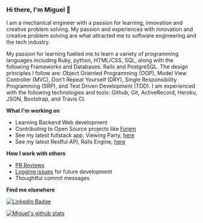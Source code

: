 ### Hi there, I'm Miguel 👋

I am a mechanical engineer with a passion for learning, innovation and creative problem solving. My passion and experiences with innovation and creative problem solving are what attracted me to software engineering and the tech industry. 

My passion for learning fuelled me to learn a variety of programming languages including Ruby, python, HTML/CSS, SQL, along with the following Frameworks and Databases: Rails and PostgreSQL. The design principles I follow are: Object Oriented Programming (OOP), Model View Controller (MVC), Don’t Repeat Yourself (DRY), Single Responsibility Programming (SRP), and Test Driven Development (TDD). I am experienced with the following technologies and tools: Github, Git, ActiveRecord, Heroku, JSON, Bootstrap, and Travis CI. 

**What I'm working on**
- Learning Backend Web development
- Contributing to Open Source projects like [Forem](https://github.com/forem/forem/pull/12797)
- See my latest fullstack app, Viewing Party, [here](https://github.com/Miguel-Enrique13/viewing_party)
- See my latest Restful API, Rails Engine, [here](https://github.com/Miguel-Enrique13/rails_engine) 

**How I work with others**
- [PR Reviews](https://github.com/MLH-Fellowship/ClipBit/pull/11)
- [Logging issues](https://github.com/forem/forem/issues/12874) for future development
- Thoughtful commit messages

**Find me elsewhere**

[![Linkedin Badge](https://img.shields.io/badge/-LinkedIn-blue?style=flat-square&logo=Linkedin&logoColor=white&link=https://www.linkedin.com/in/harshkumarkhatri/)](https://www.linkedin.com/in/miguelguardia13/) 

[![Miguel's github stats](https://github-readme-stats.vercel.app/api?username=miguel-enrique13&hide=stars)](https://github.com/Miguel-Enrique13)

<!--
**Miguel-Enrique13/Miguel-Enrique13** is a ✨ _special_ ✨ repository because its `README.md` (this file) appears on your GitHub profile.

Here are some ideas to get you started:

- 🔭 I’m currently working on ...
- 🌱 I’m currently learning ...
- 👯 I’m looking to collaborate on ...
- 🤔 I’m looking for help with ...
- 💬 Ask me about ...
- 📫 How to reach me: ...
- 😄 Pronouns: ...
- ⚡ Fun fact: ...
-->
